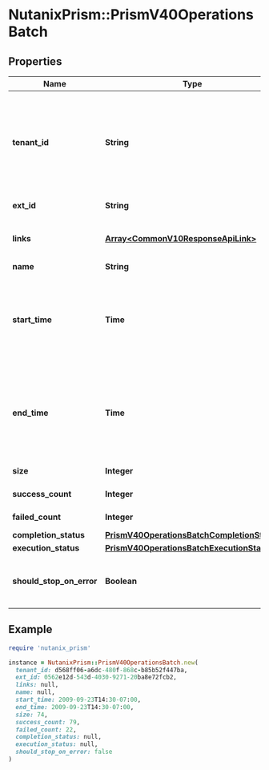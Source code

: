 # NutanixPrism::PrismV40OperationsBatch

## Properties

| Name | Type | Description | Notes |
| ---- | ---- | ----------- | ----- |
| **tenant_id** | **String** | A globally unique identifier that represents the tenant that owns this entity. The system automatically assigns it, and it and is immutable from an API consumer perspective (some use cases may cause this Id to change - For instance, a use case may require the transfer of ownership of the entity, but these cases are handled automatically on the server).  | [optional][readonly] |
| **ext_id** | **String** | A globally unique identifier of an instance that is suitable for external consumption.  | [optional][readonly] |
| **links** | [**Array&lt;CommonV10ResponseApiLink&gt;**](CommonV10ResponseApiLink.md) | A HATEOAS style link for the response.  Each link contains a user-friendly name identifying the link and an address for retrieving the particular resource.  | [optional][readonly] |
| **name** | **String** | An user friendly name of the batch. | [optional] |
| **start_time** | **Time** | The execution start time of the batch. The value will be in extended ISO-8601 format. For example, start time of 2022-04-23T01:23:45.678+09:00 would imply that the batch started execution at 1:23:45.678  on the 23rd of April 2022. Details around ISO-8601 format can be found at https://www.iso.org/standard/70907.html  | [optional][readonly] |
| **end_time** | **Time** | The completion time of the batch. The value will be in extended ISO-8601 format. For example, end time of 2022-04-23T01:23:45.678+09:00 would imply that the batch completed its execution at 1:23:45.678  on the 23rd of April 2022. Details around ISO-8601 format can be found at https://www.iso.org/standard/70907.html  | [optional][readonly] |
| **size** | **Integer** | The total number of elements submitted for processing in the batch. | [optional] |
| **success_count** | **Integer** | The total number of elements successfully processed in the batch. | [optional] |
| **failed_count** | **Integer** | The total number of elements that failed to be processed in the batch. | [optional] |
| **completion_status** | [**PrismV40OperationsBatchCompletionStatus**](PrismV40OperationsBatchCompletionStatus.md) |  | [optional] |
| **execution_status** | [**PrismV40OperationsBatchExecutionStatus**](PrismV40OperationsBatchExecutionStatus.md) |  | [optional] |
| **should_stop_on_error** | **Boolean** | A flag indicating whether the batch procession should halt or continue when an error response is received from the server during the execution of a batch chunk | [optional] |

## Example

```ruby
require 'nutanix_prism'

instance = NutanixPrism::PrismV40OperationsBatch.new(
  tenant_id: d568ff06-a6dc-480f-868c-b85b52f447ba,
  ext_id: 0562e12d-543d-4030-9271-20ba8e72fcb2,
  links: null,
  name: null,
  start_time: 2009-09-23T14:30-07:00,
  end_time: 2009-09-23T14:30-07:00,
  size: 74,
  success_count: 79,
  failed_count: 22,
  completion_status: null,
  execution_status: null,
  should_stop_on_error: false
)
```

